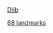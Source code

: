 [Dlib](https://github.com/z-mahmud22/Dlib_Windows_Python3.x)

[68 landmarks](https://github.com/italojs/facial-landmarks-recognition/)